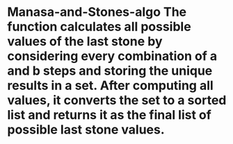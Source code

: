 # Manasa-and-Stones-algo The function calculates all possible values of the last stone by considering every combination of a and b steps and storing the unique results in a set. After computing all values, it converts the set to a sorted list and returns it as the final list of possible last stone values.
